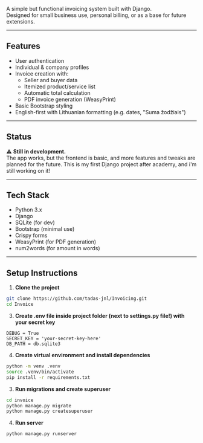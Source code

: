 
A simple but functional invoicing system built with Django.  
Designed for small business use, personal billing, or as a base for future extensions.

---

## Features

- User authentication
- Individual & company profiles
- Invoice creation with:
  - Seller and buyer data
  - Itemized product/service list
  - Automatic total calculation
  - PDF invoice generation (WeasyPrint)
- Basic Bootstrap styling
- English-first with Lithuanian formatting (e.g. dates, "Suma žodžiais")

---

## Status

⚠️ **Still in development.**  
The app works, but the frontend is basic, and more features and tweaks are planned for the future.
This is my first Django project after academy, and i'm still working on it!

---

## Tech Stack

- Python 3.x
- Django
- SQLite (for dev)
- Bootstrap (minimal use)
- Crispy forms
- WeasyPrint (for PDF generation)
- num2words (for amount in words)

---

## Setup Instructions

1. **Clone the project**

```bash
git clone https://github.com/tadas-jnl/Invoicing.git
cd Invoice
```

3. **Create .env file inside project folder (next to settings.py file!) with your secret key**

```env
DEBUG = True
SECRET_KEY = 'your-secret-key-here'
DB_PATH = db.sqlite3
```

4. **Create virtual environment and install dependencies**

```bash
python -m venv .venv
source .venv/bin/activate
pip install -r requirements.txt
```

3. **Run migrations and create superuser**

```bash
cd invoice
python manage.py migrate
python manage.py createsuperuser
```

4. **Run server**

```bash
python manage.py runserver
```
